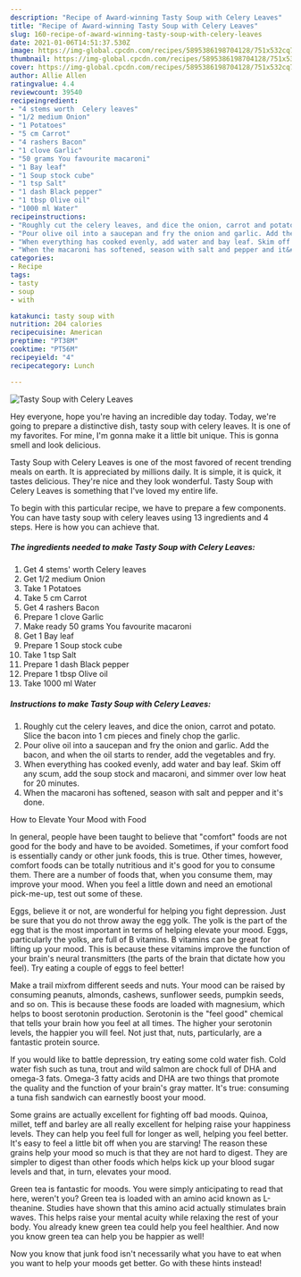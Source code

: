 ```yaml
---
description: "Recipe of Award-winning Tasty Soup with Celery Leaves"
title: "Recipe of Award-winning Tasty Soup with Celery Leaves"
slug: 160-recipe-of-award-winning-tasty-soup-with-celery-leaves
date: 2021-01-06T14:51:37.530Z
image: https://img-global.cpcdn.com/recipes/5895386198704128/751x532cq70/tasty-soup-with-celery-leaves-recipe-main-photo.jpg
thumbnail: https://img-global.cpcdn.com/recipes/5895386198704128/751x532cq70/tasty-soup-with-celery-leaves-recipe-main-photo.jpg
cover: https://img-global.cpcdn.com/recipes/5895386198704128/751x532cq70/tasty-soup-with-celery-leaves-recipe-main-photo.jpg
author: Allie Allen
ratingvalue: 4.4
reviewcount: 39540
recipeingredient:
- "4 stems worth  Celery leaves"
- "1/2 medium Onion"
- "1 Potatoes"
- "5 cm Carrot"
- "4 rashers Bacon"
- "1 clove Garlic"
- "50 grams You favourite macaroni"
- "1 Bay leaf"
- "1 Soup stock cube"
- "1 tsp Salt"
- "1 dash Black pepper"
- "1 tbsp Olive oil"
- "1000 ml Water"
recipeinstructions:
- "Roughly cut the celery leaves, and dice the onion, carrot and potato. Slice the bacon into 1 cm pieces and finely chop the garlic."
- "Pour olive oil into a saucepan and fry the onion and garlic. Add the bacon, and when the oil starts to render, add the vegetables and fry."
- "When everything has cooked evenly, add water and bay leaf. Skim off any scum, add the soup stock and macaroni, and simmer over low heat for 20 minutes."
- "When the macaroni has softened, season with salt and pepper and it&#39;s done."
categories:
- Recipe
tags:
- tasty
- soup
- with

katakunci: tasty soup with 
nutrition: 204 calories
recipecuisine: American
preptime: "PT38M"
cooktime: "PT56M"
recipeyield: "4"
recipecategory: Lunch

---
```



![Tasty Soup with Celery Leaves](https://img-global.cpcdn.com/recipes/5895386198704128/751x532cq70/tasty-soup-with-celery-leaves-recipe-main-photo.jpg)

Hey everyone, hope you're having an incredible day today. Today, we're going to prepare a distinctive dish, tasty soup with celery leaves. It is one of my favorites. For mine, I'm gonna make it a little bit unique. This is gonna smell and look delicious.



Tasty Soup with Celery Leaves is one of the most favored of recent trending meals on earth. It is appreciated by millions daily. It is simple, it is quick, it tastes delicious. They're nice and they look wonderful. Tasty Soup with Celery Leaves is something that I've loved my entire life.


To begin with this particular recipe, we have to prepare a few components. You can have tasty soup with celery leaves using 13 ingredients and 4 steps. Here is how you can achieve that.

<!--inarticleads1-->

##### The ingredients needed to make Tasty Soup with Celery Leaves:

1. Get 4 stems&#39; worth  Celery leaves
1. Get 1/2 medium Onion
1. Take 1 Potatoes
1. Take 5 cm Carrot
1. Get 4 rashers Bacon
1. Prepare 1 clove Garlic
1. Make ready 50 grams You favourite macaroni
1. Get 1 Bay leaf
1. Prepare 1 Soup stock cube
1. Take 1 tsp Salt
1. Prepare 1 dash Black pepper
1. Prepare 1 tbsp Olive oil
1. Take 1000 ml Water




<!--inarticleads2-->

##### Instructions to make Tasty Soup with Celery Leaves:

1. Roughly cut the celery leaves, and dice the onion, carrot and potato. Slice the bacon into 1 cm pieces and finely chop the garlic.
1. Pour olive oil into a saucepan and fry the onion and garlic. Add the bacon, and when the oil starts to render, add the vegetables and fry.
1. When everything has cooked evenly, add water and bay leaf. Skim off any scum, add the soup stock and macaroni, and simmer over low heat for 20 minutes.
1. When the macaroni has softened, season with salt and pepper and it&#39;s done.




How to Elevate Your Mood with Food


In general, people have been taught to believe that "comfort" foods are not good for the body and have to be avoided. Sometimes, if your comfort food is essentially candy or other junk foods, this is true. Other times, however, comfort foods can be totally nutritious and it's good for you to consume them. There are a number of foods that, when you consume them, may improve your mood. When you feel a little down and need an emotional pick-me-up, test out some of these.

Eggs, believe it or not, are wonderful for helping you fight depression. Just be sure that you do not throw away the egg yolk. The yolk is the part of the egg that is the most important in terms of helping elevate your mood. Eggs, particularly the yolks, are full of B vitamins. B vitamins can be great for lifting up your mood. This is because these vitamins improve the function of your brain's neural transmitters (the parts of the brain that dictate how you feel). Try eating a couple of eggs to feel better!

Make a trail mixfrom different seeds and nuts. Your mood can be raised by consuming peanuts, almonds, cashews, sunflower seeds, pumpkin seeds, and so on. This is because these foods are loaded with magnesium, which helps to boost serotonin production. Serotonin is the "feel good" chemical that tells your brain how you feel at all times. The higher your serotonin levels, the happier you will feel. Not just that, nuts, particularly, are a fantastic protein source.

If you would like to battle depression, try eating some cold water fish. Cold water fish such as tuna, trout and wild salmon are chock full of DHA and omega-3 fats. Omega-3 fatty acids and DHA are two things that promote the quality and the function of your brain's gray matter. It's true: consuming a tuna fish sandwich can earnestly boost your mood. 

Some grains are actually excellent for fighting off bad moods. Quinoa, millet, teff and barley are all really excellent for helping raise your happiness levels. They can help you feel full for longer as well, helping you feel better. It's easy to feel a little bit off when you are starving! The reason these grains help your mood so much is that they are not hard to digest. They are simpler to digest than other foods which helps kick up your blood sugar levels and that, in turn, elevates your mood.

Green tea is fantastic for moods. You were simply anticipating to read that here, weren't you? Green tea is loaded with an amino acid known as L-theanine. Studies have shown that this amino acid actually stimulates brain waves. This helps raise your mental acuity while relaxing the rest of your body. You already knew green tea could help you feel healthier. And now you know green tea can help you be happier as well!

Now you know that junk food isn't necessarily what you have to eat when you want to help your moods get better. Go  with  these hints  instead!

